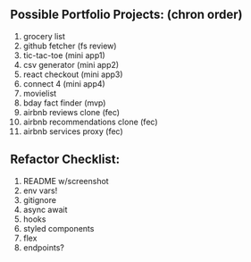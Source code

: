 ## Possible Portfolio Projects: (chron order)

1. grocery list
1. github fetcher (fs review)
1. tic-tac-toe (mini app1)
1. csv generator (mini app2)
1. react checkout (mini app3)
1. connect 4 (mini app4)
1. movielist
1. bday fact finder (mvp)
1. airbnb reviews clone (fec)
1. airbnb recommendations clone (fec)
1. airbnb services proxy (fec)

## Refactor Checklist:
1. README w/screenshot
1. env vars!
1. gitignore
1. async await
1. hooks
1. styled components
1. flex
1. endpoints?